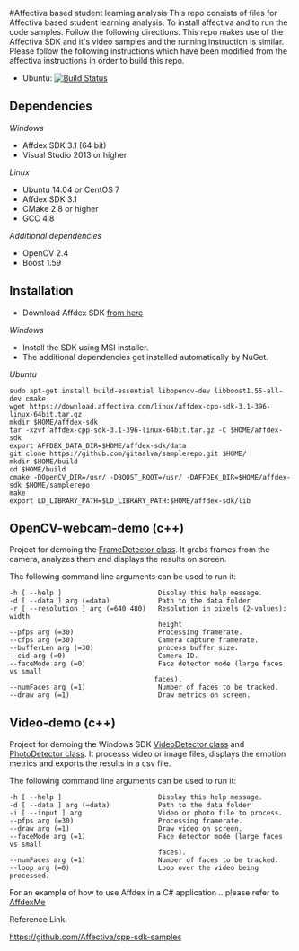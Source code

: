 #Affectiva based student learning analysis
This repo consists of files for Affectiva based student learning analysis.
To install affectiva and to run the code samples. Follow the following directions.
This repo makes use of the Affectiva SDK and it's video samples and the running instruction is similar.
Please follow the following instructions which have been modified from the affectiva instructions in order
to build this repo.

- Ubuntu: [![Build Status](https://travis-ci.org/Affectiva/cpp-sdk-samples.svg?branch=master)](https://travis-ci.org/Affectiva/cpp-sdk-samples)

Dependencies
------------

*Windows*
- Affdex SDK 3.1 (64 bit)
- Visual Studio 2013 or higher

*Linux*
- Ubuntu 14.04 or CentOS 7
- Affdex SDK 3.1
- CMake 2.8 or higher
- GCC 4.8

*Additional dependencies*

- OpenCV 2.4
- Boost 1.59

Installation
------------

- Download Affdex SDK [from here](http://developer.affectiva.com/downloads)

*Windows*
- Install the SDK using MSI installer.
- The additional dependencies get installed automatically by NuGet.

*Ubuntu*

```bashrc
sudo apt-get install build-essential libopencv-dev libboost1.55-all-dev cmake
wget https://download.affectiva.com/linux/affdex-cpp-sdk-3.1-396-linux-64bit.tar.gz
mkdir $HOME/affdex-sdk
tar -xzvf affdex-cpp-sdk-3.1-396-linux-64bit.tar.gz -C $HOME/affdex-sdk
export AFFDEX_DATA_DIR=$HOME/affdex-sdk/data
git clone https://github.com/gitaalva/samplerepo.git $HOME/
mkdir $HOME/build
cd $HOME/build
cmake -DOpenCV_DIR=/usr/ -DBOOST_ROOT=/usr/ -DAFFDEX_DIR=$HOME/affdex-sdk $HOME/samplerepo
make
export LD_LIBRARY_PATH=$LD_LIBRARY_PATH:$HOME/affdex-sdk/lib
```


OpenCV-webcam-demo (c++)
------------------

Project for demoing the [FrameDetector class](http://developer.affectiva.com/v3_1/windows/analyze-frames/). It grabs frames from the camera, analyzes them and displays the results on screen.

The following command line arguments can be used to run it:

    -h [ --help ]                        Display this help message.
    -d [ --data ] arg (=data)            Path to the data folder
    -r [ --resolution ] arg (=640 480)   Resolution in pixels (2-values): width
                                         height
    --pfps arg (=30)                     Processing framerate.
    --cfps arg (=30)                     Camera capture framerate.
    --bufferLen arg (=30)                process buffer size.
    --cid arg (=0)                       Camera ID.
    --faceMode arg (=0)                  Face detector mode (large faces vs small
                                        faces).
    --numFaces arg (=1)                  Number of faces to be tracked.
    --draw arg (=1)                      Draw metrics on screen.

Video-demo (c++)
----------

Project for demoing the Windows SDK [VideoDetector class](http://developer.affectiva.com/v3_1/windows/analyze-video/) and [PhotoDetector class](http://developer.affectiva.com/v3_1/windows/analyze-photo/). It processs video or image files, displays the emotion metrics and exports the results in a csv file.

The following command line arguments can be used to run it:

    -h [ --help ]                        Display this help message.
    -d [ --data ] arg (=data)            Path to the data folder
    -i [ --input ] arg                   Video or photo file to process.
    --pfps arg (=30)                     Processing framerate.
    --draw arg (=1)                      Draw video on screen.
    --faceMode arg (=1)                  Face detector mode (large faces vs small
                                         faces).
    --numFaces arg (=1)                  Number of faces to be tracked.
    --loop arg (=0)                      Loop over the video being processed.


For an example of how to use Affdex in a C# application .. please refer to [AffdexMe](https://github.com/affectiva/affdexme-win)

Reference Link:

https://github.com/Affectiva/cpp-sdk-samples


